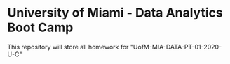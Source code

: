 # University of Miami - Data Analytics Boot Camp
This repository will store all homework for "UofM-MIA-DATA-PT-01-2020-U-C"